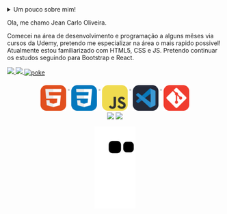 <details>
 <summary>Um pouco sobre mim!
  
 Ola, me chamo Jean Carlo Oliveira.
  
 Comecei na área de desenvolvimento e programação a alguns mêses via cursos da Udemy, pretendo me especializar na área o mais rapido possivel!
  Atualmente estou familiarizado com HTML5, CSS e JS. Pretendo continuar os estudos seguindo para Bootstrap e React.
<!---
Jeanikt/Jeanikt is a ✨ special ✨ repository because its `README.md` (this file) appears on your GitHub profile.
You can click the Preview link to take a look at your changes.
--->

<div align="leftr">
  <a href="https://github.com/Jeanikt">
  <img height="180em" src="https://github-readme-stats.vercel.app/api?username=Jeanikt&show_icons=true&theme=synthwave&include_all_commits=true&count_private=true"/> 
  <img height="180em" src="https://github-readme-stats.vercel.app/api/top-langs/?username=Jeanikt&layout=compact&langs_count=7&theme=synthwave"/>
   <img align="center"  alt="poke" src="https://steamuserimages-a.akamaihd.net/ugc/1788515362277971665/E0883FDCC48C2784C3350053FF19C51A5DE0BE2C/">
</div>
<div align="center" style="display: inline_block"><br>
  <img src="https://github.com/tandpfun/skill-icons/raw/main/icons/HTML.svg" alt="HTML" height="60" style="vertical-align:top; margin:4px">
<img src="https://github.com/tandpfun/skill-icons/raw/main/icons/CSS.svg" alt="CSS" height="60" style="vertical-align:top; margin:4px">
<img src="https://github.com/tandpfun/skill-icons/raw/main/icons/JavaScript.svg" alt="Javascript" height="60" style="vertical-align:top; margin:4px">
<img src="https://github.com/tandpfun/skill-icons/raw/main/icons/VSCode-Dark.svg" alt="VS Code" height="60" style="vertical-align:top; margin:4px">
<img src="https://github.com/tandpfun/skill-icons/raw/main/icons/Git.svg" alt="Git" height="60" style="vertical-align:top; margin:4px">
</div>
  
<div align="center"> 
  <a href="https://www.instagram.com/referira/" target="_blank"><img src="https://img.shields.io/badge/-Instagram-%23E4405F?style=for-the-badge&logo=instagram&logoColor=white" target="_blank"></a> 
  <a href="https://www.linkedin.com/in/referira/" target="_blank"><img src="https://img.shields.io/badge/-LinkedIn-%230077B5?style=for-the-badge&logo=linkedin&logoColor=white" target="_blank"></a>
 
  ![Snake animation](https://github.com/WaltRod/WaltRod/blob/output/github-contribution-grid-snake.svg)
 
</div>
